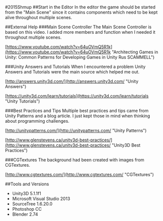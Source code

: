#2015Shmup
##Start in the Editor
In the editor the game should be started from the "Main Scene" since it contains components which need to be kept alive throughout multiple scenes.

##External Help
###Main Scene Controller
The Main Scene Controller is based on this video. I added more members and function when I needed it throughout multiple scenes. 

[https://www.youtube.com/watch?v=64uOVmQ5R1k](https://www.youtube.com/watch?v=64uOVmQ5R1k "Architecting Games in Unity: Common Patterns for Developing Games in Unity Rus SCAMMELL")

###Unity Answers and Tutorials
When I encountered a problem Unity Answers and Tutorials were the main source which helped me out.

[http://answers.unity3d.com/](http://answers.unity3d.com/ "Unity Answers")

[https://unity3d.com/learn/tutorials](https://unity3d.com/learn/tutorials "Unity Tutorials")

###Best Practices and Tips
Multiple best practices and tips came from Unity Patterns and a blog article. 
I just kept those in mind when thinking about programming challenges.

[http://unitypatterns.com/](http://unitypatterns.com/ "Unity Patterns")

[http://www.glenstevens.ca/unity3d-best-practices/](http://www.glenstevens.ca/unity3d-best-practices/ "Unity3D Best Practices")

###CGTextures
The background had been created with images from CGTextures.

[http://www.cgtextures.com/](http://www.cgtextures.com/ "CGTextures")

##Tools and Versions
 - Unity3D 5.1.1f1
 - Microsoft Visual Studio 2013
 - SourceTree 1.6.20.0
 - Photoshop CC
 - Blender 2.74
 
 